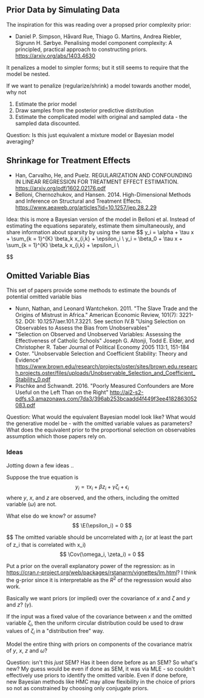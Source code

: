 ## Prior Data by Simulating Data

The inspiration for this was reading over a propsed prior complexity prior:

- Daniel P. Simpson, Håvard Rue, Thiago G. Martins, Andrea Riebler, Sigrunn H. Sørbye. Penalising model component complexity: A principled, practical approach to constructing priors. https://arxiv.org/abs/1403.4630

It penalizes a model to simpler forms; but it still seems to require that the model be nested.

If we want to penalize (regularize/shrink) a model towards another model, why not

1. Estimate the prior model
2. Draw samples from the posterior predictive distribution
3. Estimate the complicated model with original and sampled data - the sampled data discounted.

Question: Is this  just equivalent a mixture model or Bayesian model averaging?


## Shrinkage for Treatment Effects

- Han, Carvalho, He, and Puelz. REGULARIZATION AND CONFOUNDING IN LINEAR REGRESSION FOR TREATMENT EFFECT ESTIMATION. https://arxiv.org/pdf/1602.02176.pdf
- Belloni,  Chernozhukov, and Hansen. 2014. High-Dimensional Methods and Inference on Structural and Treatment Effects. https://www.aeaweb.org/articles?id=10.1257/jep.28.2.29

Idea: this is more a Bayesian version of the model in Belloni et al. Instead of estimating the equations separately, estimate
them simultaneously, and share information about sparsity by using the same
$$
y_i = \alpha + \tau x + \sum_{k = 1}^{K} \beta_k x_{i,k} + \epsilon_i \\
y_i = \beta_0 + \tau x + \sum_{k = 1}^{K} \beta_k x_{i,k} + \epsilon_i \\

$$


## Omitted Variable Bias

This set of papers provide some methods to estimate the bounds of potential omitted variable bias

- Nunn, Nathan, and Leonard Wantchekon. 2011. "The Slave Trade and the Origins of Mistrust in Africa." American Economic Review, 101(7): 3221-52.
DOI: 10.1257/aer.101.7.3221. See section IV.B "Using Selection on Observables to Assess the Bias from Unobservables"
- "Selection on Observed and Unobserved Variables: Assessing the Effectiveness of Catholic Schools" Joseph G. Altonji, Todd E. Elder, and Christopher R. Taber Journal of Political Economy 2005 113:1, 151-184
- Oster. "Unobservable Selection and Coefficient Stability: Theory and Evidence" https://www.brown.edu/research/projects/oster/sites/brown.edu.research.projects.oster/files/uploads/Unobservable_Selection_and_Coefficient_Stability_0.pdf
- Pischke and Schwandt. 2016. "Poorly Measured Confounders are More Useful on the Left Than on the Right" http://ai2-s2-pdfs.s3.amazonaws.com/7da3/396ab253bcaadd4f449f3ee4182863052083.pdf

Question: What would the equivalent Bayesian model look like? What would the generative model be - with the omitted variable values as parameters?
What does the equivalent prior to the proportional selection on observables assumption which those papers rely on.

### Ideas

Jotting down a few ideas ..

Suppose the true equation is
$$
y_i = \tau x_i + \beta z_i + \gamma \zeta_i + \epsilon_i
$$
where $y$, $x$, and $z$ are observed, and the others, including the omitted variable ($\omega$) are not.

What else do we know? or assume?
$$
\E(\epsilon_i) = 0
$$

$$
The omitted variable should be uncorrelated with $z_i$ (or at least the part of z_i that is correlated with x_i)
$$
\Cov(\omega_i, \zeta_i) = 0
$$


Put a prior on the overall explanatory power of the regression: as in https://cran.r-project.org/web/packages/rstanarm/vignettes/lm.html?
I think the g-prior since it is interpretable as the $R^2$ of the regresssion would also work.

Basically we want priors (or implied) over the covariance of $x$ and $\zeta$ and $y$ and $z$? ($\gamma$).

If the input was a fixed value of the covariance between $x$ and the omitted variable $\zeta_i$, then the uniform circular distribution could
be used to draw values of $\zeta_i$ in a "distribution free" way.


Model the entire thing with priors on components of the covariance matrix of $y$, $x$, $z$ and $\omega$?

Question: isn't this *just* SEM? Has it been done before as an SEM? So what's new? My guess would be even if done as SEM,
it was via MLE - so couldn't effectively use priors to identify the omitted varible. Even if done before, new Bayesian methods
like HMC may allow flexibility in the choice of priors so not as constrained by choosing only conjugate priors.
